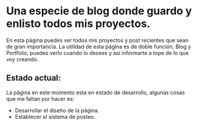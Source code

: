 # Una especie de blog donde guardo y enlisto todos mis proyectos.

En esta página puedes ver todos mis proyectos y post recientes que sean de gran importancia.
La utilidad de esta página es de doble función, Blog y Portfolio, puedes verlo cuando lo desees y así informarte a tope de lo que voy creando.

## Estado actual:

La página en este momento esta en estado de desarrollo, algunas cosas que me faltan por hacer es:
- Desarrollar el diseño de la página.
- Establecer el sistema de posteo.